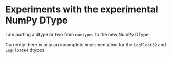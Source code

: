 # Experiments with the experimental NumPy DType

I am porting a dtype or two from `numtypes` to the new NumPy DType.

Currently there is only an incomplete implementation for the `LogFloat32`
and `LogFloat64` dtypes.

